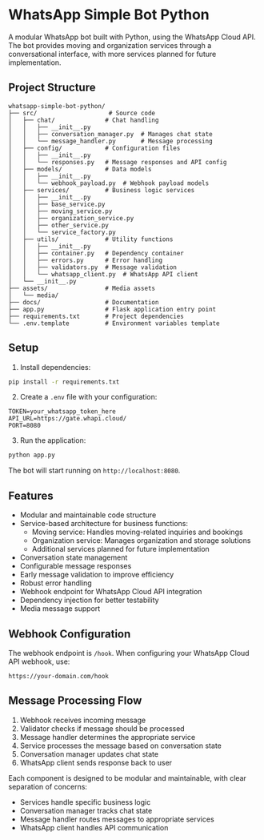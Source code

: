 # WhatsApp Simple Bot Python

A modular WhatsApp bot built with Python, using the WhatsApp Cloud API. The bot provides moving and organization services through a conversational interface, with more services planned for future implementation.

## Project Structure

```
whatsapp-simple-bot-python/
├── src/                    # Source code
│   ├── chat/              # Chat handling
│   │   ├── __init__.py
│   │   ├── conversation_manager.py  # Manages chat state
│   │   └── message_handler.py       # Message processing
│   ├── config/            # Configuration files
│   │   ├── __init__.py
│   │   └── responses.py   # Message responses and API config
│   ├── models/            # Data models
│   │   ├── __init__.py
│   │   └── webhook_payload.py  # Webhook payload models
│   ├── services/          # Business logic services
│   │   ├── __init__.py
│   │   ├── base_service.py
│   │   ├── moving_service.py
│   │   ├── organization_service.py
│   │   ├── other_service.py
│   │   └── service_factory.py
│   ├── utils/             # Utility functions
│   │   ├── __init__.py
│   │   ├── container.py   # Dependency container
│   │   ├── errors.py      # Error handling
│   │   ├── validators.py  # Message validation
│   │   └── whatsapp_client.py  # WhatsApp API client
│   └── __init__.py
├── assets/                # Media assets
│   └── media/            
├── docs/                  # Documentation
├── app.py                 # Flask application entry point
├── requirements.txt       # Project dependencies
└── .env.template          # Environment variables template
```

## Setup

1. Install dependencies:
```bash
pip install -r requirements.txt
```

2. Create a `.env` file with your configuration:
```env
TOKEN=your_whatsapp_token_here
API_URL=https://gate.whapi.cloud/
PORT=8080
```

3. Run the application:
```bash
python app.py
```

The bot will start running on `http://localhost:8080`.

## Features

- Modular and maintainable code structure
- Service-based architecture for business functions:
  - Moving service: Handles moving-related inquiries and bookings
  - Organization service: Manages organization and storage solutions
  - Additional services planned for future implementation
- Conversation state management
- Configurable message responses
- Early message validation to improve efficiency
- Robust error handling
- Webhook endpoint for WhatsApp Cloud API integration
- Dependency injection for better testability
- Media message support

## Webhook Configuration

The webhook endpoint is `/hook`. When configuring your WhatsApp Cloud API webhook, use:
```
https://your-domain.com/hook
```

## Message Processing Flow

1. Webhook receives incoming message
2. Validator checks if message should be processed
3. Message handler determines the appropriate service
4. Service processes the message based on conversation state
5. Conversation manager updates chat state
6. WhatsApp client sends response back to user

Each component is designed to be modular and maintainable, with clear separation of concerns:
- Services handle specific business logic
- Conversation manager tracks chat state
- Message handler routes messages to appropriate services
- WhatsApp client handles API communication
